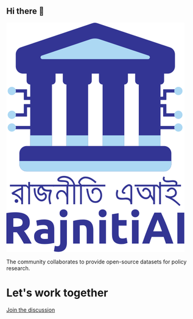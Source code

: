 ## Hi there 👋
![RajnitiAI](https://raw.githubusercontent.com/rajnitiai/.github/main/profile/rajnitiai.svg)


The community collaborates to provide open-source datasets for policy research.


# Let's work together
[Join the discussion](https://github.com/orgs/rajnitiai/discussions)
